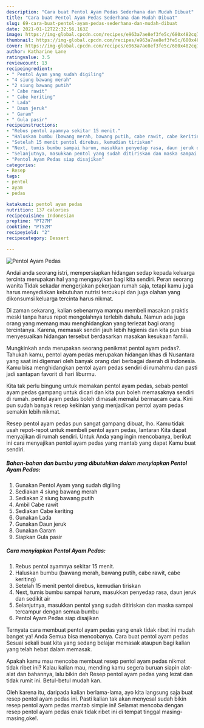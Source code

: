 ```yaml
---
description: "Cara buat Pentol Ayam Pedas Sederhana dan Mudah Dibuat"
title: "Cara buat Pentol Ayam Pedas Sederhana dan Mudah Dibuat"
slug: 69-cara-buat-pentol-ayam-pedas-sederhana-dan-mudah-dibuat
date: 2021-01-12T22:32:56.163Z
image: https://img-global.cpcdn.com/recipes/e963a7ae8ef3fe5c/680x482cq70/pentol-ayam-pedas-foto-resep-utama.jpg
thumbnail: https://img-global.cpcdn.com/recipes/e963a7ae8ef3fe5c/680x482cq70/pentol-ayam-pedas-foto-resep-utama.jpg
cover: https://img-global.cpcdn.com/recipes/e963a7ae8ef3fe5c/680x482cq70/pentol-ayam-pedas-foto-resep-utama.jpg
author: Katharine Lane
ratingvalue: 3.5
reviewcount: 13
recipeingredient:
- " Pentol Ayam yang sudah digiling"
- "4 siung bawang merah"
- "2 siung bawang putih"
- " Cabe rawit"
- " Cabe keriting"
- " Lada"
- " Daun jeruk"
- " Garam"
- " Gula pasir"
recipeinstructions:
- "Rebus pentol ayamnya sekitar 15 menit."
- "Haluskan bumbu (bawang merah, bawang putih, cabe rawit, cabe keriting)"
- "Setelah 15 menit pentol direbus, kemudian tiriskan"
- "Next, tumis bumbu sampai harum, masukkan penyedap rasa, daun jeruk dan sedikit air"
- "Selanjutnya, masukkan pentol yang sudah ditiriskan dan maska sampai tercampur dengan semua bumbu"
- "Pentol Ayam Pedas siap disajikan"
categories:
- Resep
tags:
- pentol
- ayam
- pedas

katakunci: pentol ayam pedas 
nutrition: 137 calories
recipecuisine: Indonesian
preptime: "PT27M"
cooktime: "PT52M"
recipeyield: "2"
recipecategory: Dessert

---
```



![Pentol Ayam Pedas](https://img-global.cpcdn.com/recipes/e963a7ae8ef3fe5c/680x482cq70/pentol-ayam-pedas-foto-resep-utama.jpg)

Andai anda seorang istri, mempersiapkan hidangan sedap kepada keluarga tercinta merupakan hal yang mengasyikan bagi kita sendiri. Peran seorang  wanita Tidak sekadar mengerjakan pekerjaan rumah saja, tetapi kamu juga harus menyediakan kebutuhan nutrisi tercukupi dan juga olahan yang dikonsumsi keluarga tercinta harus nikmat.

Di zaman  sekarang, kalian sebenarnya mampu membeli masakan praktis meski tanpa harus repot mengolahnya terlebih dahulu. Namun ada juga orang yang memang mau menghidangkan yang terlezat bagi orang tercintanya. Karena, memasak sendiri jauh lebih higienis dan kita pun bisa menyesuaikan hidangan tersebut berdasarkan masakan kesukaan famili. 



Mungkinkah anda merupakan seorang penikmat pentol ayam pedas?. Tahukah kamu, pentol ayam pedas merupakan hidangan khas di Nusantara yang saat ini digemari oleh banyak orang dari berbagai daerah di Indonesia. Kamu bisa menghidangkan pentol ayam pedas sendiri di rumahmu dan pasti jadi santapan favorit di hari liburmu.

Kita tak perlu bingung untuk memakan pentol ayam pedas, sebab pentol ayam pedas gampang untuk dicari dan kita pun boleh memasaknya sendiri di rumah. pentol ayam pedas boleh dimasak memalui bermacam cara. Kini pun sudah banyak resep kekinian yang menjadikan pentol ayam pedas semakin lebih nikmat.

Resep pentol ayam pedas pun sangat gampang dibuat, lho. Kamu tidak usah repot-repot untuk membeli pentol ayam pedas, lantaran Kita dapat menyajikan di rumah sendiri. Untuk Anda yang ingin mencobanya, berikut ini cara menyajikan pentol ayam pedas yang mantab yang dapat Kamu buat sendiri.

<!--inarticleads1-->

##### Bahan-bahan dan bumbu yang dibutuhkan dalam menyiapkan Pentol Ayam Pedas:

1. Gunakan  Pentol Ayam yang sudah digiling
1. Sediakan 4 siung bawang merah
1. Sediakan 2 siung bawang putih
1. Ambil  Cabe rawit
1. Sediakan  Cabe keriting
1. Gunakan  Lada
1. Gunakan  Daun jeruk
1. Gunakan  Garam
1. Siapkan  Gula pasir




<!--inarticleads2-->

##### Cara menyiapkan Pentol Ayam Pedas:

1. Rebus pentol ayamnya sekitar 15 menit.
1. Haluskan bumbu (bawang merah, bawang putih, cabe rawit, cabe keriting)
1. Setelah 15 menit pentol direbus, kemudian tiriskan
1. Next, tumis bumbu sampai harum, masukkan penyedap rasa, daun jeruk dan sedikit air
1. Selanjutnya, masukkan pentol yang sudah ditiriskan dan maska sampai tercampur dengan semua bumbu
1. Pentol Ayam Pedas siap disajikan




Ternyata cara membuat pentol ayam pedas yang enak tidak ribet ini mudah banget ya! Anda Semua bisa mencobanya. Cara buat pentol ayam pedas Sesuai sekali buat kita yang sedang belajar memasak ataupun bagi kalian yang telah hebat dalam memasak.

Apakah kamu mau mencoba membuat resep pentol ayam pedas nikmat tidak ribet ini? Kalau kalian mau, mending kamu segera buruan siapin alat-alat dan bahannya, lalu bikin deh Resep pentol ayam pedas yang lezat dan tidak rumit ini. Betul-betul mudah kan. 

Oleh karena itu, daripada kalian berlama-lama, ayo kita langsung saja buat resep pentol ayam pedas ini. Pasti kalian tak akan menyesal sudah bikin resep pentol ayam pedas mantab simple ini! Selamat mencoba dengan resep pentol ayam pedas enak tidak ribet ini di tempat tinggal masing-masing,oke!.

